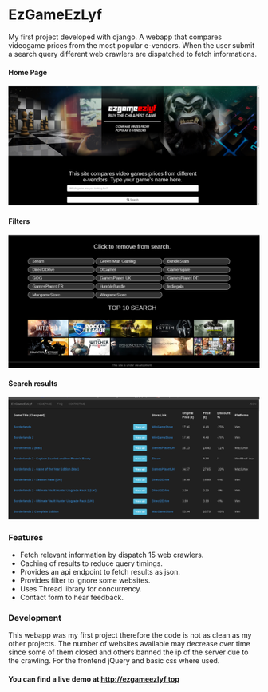# EzGameEzLyf

My first project developed with django. A webapp that compares videogame prices from the most popular e-vendors.
When the user submit a search query different web crawlers are dispatched to fetch informations.

#### Home Page

![screenshot of home page](/scrape_games_backend/scrape_games_frontend/static/images/home.png?raw=true "Home Page")

#### Filters

![screenshot of profile page](/scrape_games_backend/scrape_games_frontend/static/images/filters.png?raw=true "Profile Page")

#### Search results

![screenshot of admin page](/scrape_games_backend/scrape_games_frontend/static/images/results.png?raw=true "Admin Page")

### Features

* Fetch relevant information by dispatch 15 web crawlers.
* Caching of results to reduce query timings.
* Provides an api endpoint to fetch results as json.
* Provides filter to ignore some websites.
* Uses Thread library for concurrency.
* Contact form to hear feedback.

### Development

This webapp was my first project therefore the code is not as clean as my other projects. The number of websites available
may decrease over time since some of them closed and others banned the ip of the server due to the crawling.
For the frontend jQuery and basic css where used.

#### You can find a live demo at <http://ezgameezlyf.top>
